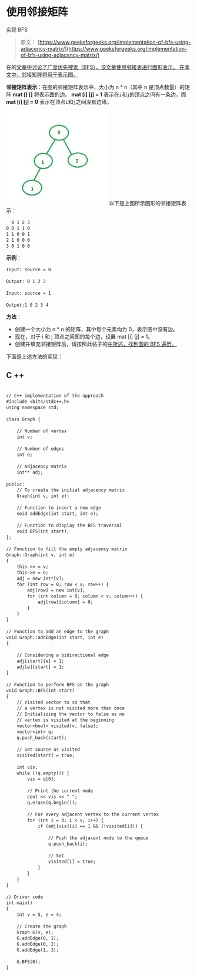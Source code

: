 # 使用邻接矩阵

实现 BFS

> 原文： [https://www.geeksforgeeks.org/implementation-of-bfs-using-adjacency-matrix/](https://www.geeksforgeeks.org/implementation-of-bfs-using-adjacency-matrix/)

在的[文章中讨论了广度优先搜索（BFS），该文章使用邻接表进行图形表示。 在本文中，邻接矩阵将用于表示图。](https://www.geeksforgeeks.org/breadth-first-search-or-bfs-for-a-graph/)

**邻接矩阵表示**：在图的邻接矩阵表示中，大小为 n * n（其中 n 是顶点数量）的矩阵 **mat [] []** 将表示图的边。 **mat [i] [j] = 1** 表示在`i`和`j`的顶点之间有一条边，而 **mat [i] [j] = 0** 表示在顶点`i`和`j`之间没有边缘。

![](img/4175aedf47c92970b4fd4132ebc419b5.png)
以下是上图所示图形的邻接矩阵表示：

```
  0 1 2 3
0 0 1 1 0 
1 1 0 0 1 
2 1 0 0 0 
3 0 1 0 0 

```

**示例**：

```
Input: source = 0

Output: 0 1 2 3

Input: source = 1

Output:1 0 2 3 4

```

**方法**：

*   创建一个大小为 n * n 的矩阵，其中每个元素均为 0，表示图中没有边。
*   现在，对于 i 和 j 顶点之间图的每个边，设置 mat [i] [j] = 1。
*   创建并填充邻接矩阵后，请按照此帖子的[中所述，找到图的 BFS 遍历。](https://www.geeksforgeeks.org/breadth-first-search-or-bfs-for-a-graph/)

下面是上述方法的实现：

## C ++

```

// C++ implementation of the approach 
#include <bits/stdc++.h> 
using namespace std; 

class Graph { 

    // Number of vertex 
    int v; 

    // Number of edges 
    int e; 

    // Adjacency matrix 
    int** adj; 

public: 
    // To create the initial adjacency matrix 
    Graph(int v, int e); 

    // Function to insert a new edge 
    void addEdge(int start, int e); 

    // Function to display the BFS traversal 
    void BFS(int start); 
}; 

// Function to fill the empty adjacency matrix 
Graph::Graph(int v, int e) 
{ 
    this->v = v; 
    this->e = e; 
    adj = new int*[v]; 
    for (int row = 0; row < v; row++) { 
        adj[row] = new int[v]; 
        for (int column = 0; column < v; column++) { 
            adj[row][column] = 0; 
        } 
    } 
} 

// Function to add an edge to the graph 
void Graph::addEdge(int start, int e) 
{ 

    // Considering a bidirectional edge 
    adj[start][e] = 1; 
    adj[e][start] = 1; 
} 

// Function to perform BFS on the graph 
void Graph::BFS(int start) 
{ 
    // Visited vector to so that 
    // a vertex is not visited more than once 
    // Initializing the vector to false as no 
    // vertex is visited at the beginning 
    vector<bool> visited(v, false); 
    vector<int> q; 
    q.push_back(start); 

    // Set source as visited 
    visited[start] = true; 

    int vis; 
    while (!q.empty()) { 
        vis = q[0]; 

        // Print the current node 
        cout << vis << " "; 
        q.erase(q.begin()); 

        // For every adjacent vertex to the current vertex 
        for (int i = 0; i < v; i++) { 
            if (adj[vis][i] == 1 && (!visited[i])) { 

                // Push the adjacent node to the queue 
                q.push_back(i); 

                // Set 
                visited[i] = true; 
            } 
        } 
    } 
} 

// Driver code 
int main() 
{ 
    int v = 5, e = 4; 

    // Create the graph 
    Graph G(v, e); 
    G.addEdge(0, 1); 
    G.addEdge(0, 2); 
    G.addEdge(1, 3); 

    G.BFS(0); 
} 

```